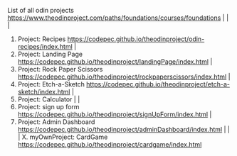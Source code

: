 List of all odin projects 
https://www.theodinproject.com/paths/foundations/courses/foundations
|
|
|
1. Project: Recipes
https://codepec.github.io/theodinproject/odin-recipes/index.html
|
2. Project: Landing Page
https://codepec.github.io/theodinproject/landingPage/index.html
|
3. Project: Rock Paper Scissors
https://codepec.github.io/theodinproject/rockpaperscissors/index.html
|
4. Project: Etch-a-Sketch 
https://codepec.github.io/theodinproject/etch-a-sketch/index.html
|
5. Project: Calculator
|
|
6. Project: sign up form
https://codepec.github.io/theodinproject/signUpForm/index.html
|
7. Project: Admin Dashboard
https://codepec.github.io/theodinproject/adminDashboard/index.html
|
|
|
X. myOwnProject: CardGame
https://codepec.github.io/theodinproject/cardgame/index.html

